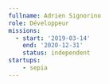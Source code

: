 ```yaml
---
fullname: Adrien Signorino
role: Développeur
missions:
  - start: '2019-03-14'
    end: '2020-12-31'
    status: independent
startups:
    - sepia
---
```

